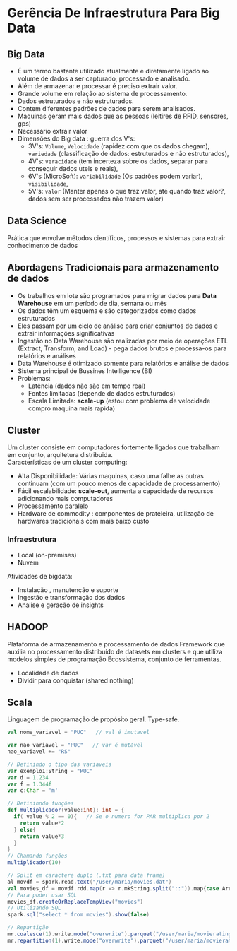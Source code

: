 # Gerência De Infraestrutura Para Big Data
## Big Data
- É um termo bastante utilizado atualmente e diretamente ligado ao volume de dados a ser capturado, processado e analisado.
- Além de armazenar e processar é preciso extrair valor.
- Grande volume em relação ao sistema de processamento.
- Dados estruturados e não estruturados.
- Contem diferentes padrões de dados para serem analisados.
- Maquinas geram mais dados que as pessoas (leitires de RFID, sensores, gps)
- Necessário extrair valor
- Dimensões do Big data : guerra dos V's: 
    - 3V's: ``Volume``, ``Velocidade`` (rapidez com que os dados chegam), ``variedade`` (classificação de dados: estruturados e não estruturados), 
    - 4V's: ``veracidade`` (tem incerteza sobre os dados, separar para conseguir dados uteis e reais), 
    - 6V's (MicroSoft): ``variabilidade`` (Os padrões podem variar), ``visibilidade``, 
    - 5V's: ``valor`` (Manter apenas o que traz valor, até quando traz valor?, dados sem ser processados não trazem valor)

## Data Science
Prática que envolve métodos científicos, processos e sistemas para extrair conhecimento de dados

## Abordagens Tradicionais para armazenamento de dados
- Os trabalhos em lote são programados para migrar dados para **Data Warehouse** em um período de dia, semana ou mês
- Os dados têm um esquema e são categorizados como dados estruturados
- Eles passam por um ciclo de análise para criar conjuntos de dados e extrair informações significativas
- Ingestão no Data Warehouse são realizadas por meio de operações ETL (Extract, Transform, and Load) - pega dados brutos e processa-os para relatórios e análises
- Data Warehouse é otimizado somente para relatórios e análise de dados
- Sistema principal de Bussines Intelligence (BI)
- Problemas:
  - Latência (dados não são em tempo real)
  - Fontes limitadas (depende de dados estruturados)
  - Escala Limitada: **scale-up** (estou com problema de velocidade compro maquina mais rapida)


## Cluster
Um cluster consiste em computadores fortemente ligados que trabalham em conjunto, arquitetura distribuida.\
Características de um cluster computing:
- Alta Disponibilidade: Várias maquinas, caso uma falhe as outras continuam (com um pouco menos de capacidade de processamento)
- Fácil escalabilidade: **scale-out**, aumenta a capacidade de recursos adicionando mais computadores
- Processamento paralelo
- Hardware de commodity : componentes de prateleira, utilização de hardwares tradicionais com mais baixo custo

### Infraestrutura
 - Local (on-premises)
 - Nuvem

Atividades de bigdata:
- Instalação , manutenção e suporte
- Ingestão e transformação dos dados
- Analise e geração de insights


## HADOOP
Plataforma de armazenamento e processamento de dados
Framework que auxilia no processamento distribuído de datasets em clusters e que utiliza modelos simples de programação
Ecossistema, conjunto de ferramentas.
- Localidade de dados
- Dividir para conquistar (shared nothing)




## Scala
Linguagem de programação de propósito geral. Type-safe.
~~~scala
val nome_variavel = "PUC"   // val é imutavel

var nao_variavel = "PUC"   // var é mutável
nao_variavel += "RS"

// Definindo o tipo das variaveis
var exemplo1:String = "PUC"
var d = 1.234
var f = 1.344f
var c:Char = 'm'

// Defininndo funções
def multiplicador(value:int): int = {
  if( value % 2 == 0){   // Se o numero for PAR multiplica por 2
    return value*2
  } else{
    return value*3
  }
}
// Chamando funções
multiplicador(10)

// Split em caractere duplo (.txt para data frame)
al movdf = spark.read.text("/user/maria/movies.dat")
val movies_df = movdf.rdd.map(r => r.mkString.split("::")).map{case Array(a, b, c) => (a, b, c)}.toDF("Id", "titulo", "genero")
// Para poder usar SQL
movies_df.createOrReplaceTempView("movies")
// Utilizando SQL
spark.sql("select * from movies").show(false)

// Repartição
mr.coalesce(1).write.mode("overwrite").parquet("/user/maria/movierating2")  // trafego na rede otimizado
mr.repartition(1).write.mode("overwrite").parquet("/user/maria/movierating2")
~~~
